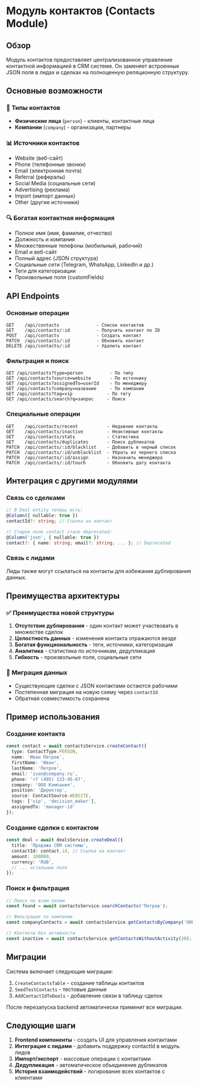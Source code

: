 # Модуль контактов (Contacts Module)

## Обзор

Модуль контактов предоставляет централизованное управление контактной информацией в CRM системе. Он заменяет встроенные JSON поля в лидах и сделках на полноценную реляционную структуру.

## Основные возможности

### 🎯 **Типы контактов**
- **Физические лица** (`person`) - клиенты, контактные лица
- **Компании** (`company`) - организации, партнеры

### 📊 **Источники контактов**
- Website (веб-сайт)
- Phone (телефонные звонки)
- Email (электронная почта)  
- Referral (рефералы)
- Social Media (социальные сети)
- Advertising (реклама)
- Import (импорт данных)
- Other (другие источники)

### 🔍 **Богатая контактная информация**
- Полное имя (имя, фамилия, отчество)
- Должность и компания
- Множественные телефоны (мобильный, рабочий)
- Email и веб-сайт
- Полный адрес (JSON структура)
- Социальные сети (Telegram, WhatsApp, LinkedIn и др.)
- Теги для категоризации
- Произвольные поля (customFields)

## API Endpoints

### Основные операции
```
GET    /api/contacts              - Список контактов
GET    /api/contacts/:id          - Получить контакт по ID
POST   /api/contacts              - Создать контакт
PATCH  /api/contacts/:id          - Обновить контакт
DELETE /api/contacts/:id          - Удалить контакт
```

### Фильтрация и поиск
```
GET /api/contacts?type=person          - По типу
GET /api/contacts?source=website       - По источнику
GET /api/contacts?assignedTo=userId    - По менеджеру
GET /api/contacts?company=название     - По компании
GET /api/contacts?tag=vip             - По тегу
GET /api/contacts/search?q=запрос     - Поиск
```

### Специальные операции
```
GET    /api/contacts/recent           - Недавние контакты
GET    /api/contacts/inactive         - Неактивные контакты
GET    /api/contacts/stats            - Статистика
GET    /api/contacts/duplicates       - Поиск дубликатов
PATCH  /api/contacts/:id/blacklist    - Добавить в черный список
PATCH  /api/contacts/:id/unblacklist  - Убрать из черного списка
PATCH  /api/contacts/:id/assign       - Назначить менеджера
PATCH  /api/contacts/:id/touch        - Обновить дату контакта
```

## Интеграция с другими модулями

### Связь со сделками
```typescript
// В Deal entity теперь есть:
@Column({ nullable: true })
contactId?: string; // Ссылка на контакт

// Старое поле contact стало deprecated:
@Column('json', { nullable: true })
contact?: { name: string; email?: string; ... }; // Deprecated
```

### Связь с лидами
Лиды также могут ссылаться на контакты для избежания дублирования данных.

## Преимущества архитектуры

### ✅ **Преимущества новой структуры**
1. **Отсутствие дублирования** - один контакт может участвовать в множестве сделок
2. **Целостность данных** - изменения контакта отражаются везде
3. **Богатая функциональность** - теги, источники, категоризация
4. **Аналитика** - статистика по источникам, дедупликация
5. **Гибкость** - произвольные поля, социальные сети

### 🔄 **Миграция данных**
- Существующие сделки с JSON контактами остаются рабочими
- Постепенная миграция на новую схему через `contactId`
- Обратная совместимость сохранена

## Пример использования

### Создание контакта
```typescript
const contact = await contactsService.createContact({
  type: ContactType.PERSON,
  name: 'Иван Петров',
  firstName: 'Иван',
  lastName: 'Петров',
  email: 'ivan@company.ru',
  phone: '+7 (495) 123-45-67',
  company: 'ООО Компания',
  position: 'Директор',
  source: ContactSource.WEBSITE,
  tags: ['vip', 'decision_maker'],
  assignedTo: 'manager-id'
});
```

### Создание сделки с контактом
```typescript
const deal = await dealsService.createDeal({
  title: 'Продажа CRM системы',
  contactId: contact.id, // Ссылка на контакт
  amount: 100000,
  currency: 'RUB',
  // ... остальные поля
});
```

### Поиск и фильтрация
```typescript
// Поиск по всем полям
const found = await contactsService.searchContacts('Петров');

// Фильтрация по компании
const companyContacts = await contactsService.getContactsByCompany('ООО Компания');

// Контакты без активности
const inactive = await contactsService.getContactsWithoutActivity(30); // 30 дней
```

## Миграции

Система включает следующие миграции:
1. `CreateContactsTable` - создание таблицы контактов
2. `SeedTestContacts` - тестовые данные
3. `AddContactIdToDeals` - добавление связи в таблицу сделок

После перезапуска backend автоматически применит все миграции.

## Следующие шаги

1. **Frontend компоненты** - создать UI для управления контактами
2. **Интеграция с лидами** - добавить поддержку contactId в модуль лидов  
3. **Импорт/экспорт** - массовые операции с контактами
4. **Дедупликация** - автоматическое объединение дубликатов
5. **История взаимодействий** - логирование всех контактов с клиентами
